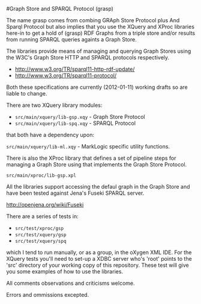 #Graph Store and SPARQL Protocol (grasp)

The name grasp comes from combing GRAph Store Protocol plus And Sparql Protocol 
but also implies that you use the XQuery and XProc libraries here-in to get a 
hold of (grasp) RDF Graphs from a triple store and/or results from running 
SPARQL queries againts a Graph Store.

The libraries provide means of managing and querying Graph Stores using the 
W3C's Graph Store HTTP and SPARQL protocols respectively.

* http://www.w3.org/TR/sparql11-http-rdf-update/
* http://www.w3.org/TR/sparql11-protocol/

Both these specifications are currently (2012-01-11) working drafts so are 
liable to change.


There are two XQuery library modules:

* `src/main/xquery/lib-gsp.xqy` - Graph Store Protocol 
* `src/main/xquery/lib-spq.xqy` - SPARQL Protocol

that both have a dependency upon:

`src/main/xquery/lib-ml.xqy` - MarkLogic specific utility functions.


There is also the XProc library that defines a set of pipeline steps for 
managing a Graph Store using that implements the Graph Store Protocol.

`src/main/xproc/lib-gsp.xpl`


All the libraries support accessing the defaul graph in the Graph Store and 
have been tested against Jena's Fuseki SPARQL server.

http://openjena.org/wiki/Fuseki


There are a series of tests in:

* `src/test/xproc/gsp`
* `src/test/xquery/gsp`
* `src/test/xquery/spq`

which I tend to run manually, or as a group, in the oXygen XML IDE. For the 
XQuery tests you'll need to set-up a XDBC server who's 'root' points to the 
'src' directory of your working copy of this repository. These test will give 
you some examples of how to use the libraries.


All comments observations and criticisms welcome.

Errors and ommissions excepted.
